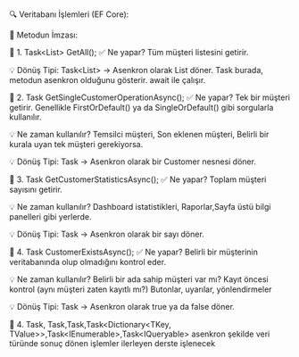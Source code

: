 ﻿🔍 Veritabanı İşlemleri (EF Core):

🔧 Metodun İmzası:

🧩 1. Task<List<Customer>> GetAll();
✅ Ne yapar?
Tüm müşteri listesini getirir.

💡 Dönüş Tipi:
Task<List<Customer>> → Asenkron olarak List<Customer> döner.
Task burada, metodun asenkron olduğunu gösterir. await ile çalışır.



🧩 2. Task<Customer> GetSingleCustomerOperationAsync();
✅ Ne yapar?
Tek bir müşteri getirir. Genellikle FirstOrDefault() ya da SingleOrDefault() gibi sorgularla kullanılır.

💡 Ne zaman kullanılır?
Temsilci müşteri,
Son eklenen müşteri,
Belirli bir kurala uyan tek müşteri gerekiyorsa.

💡 Dönüş Tipi:
Task<Customer> → Asenkron olarak bir Customer nesnesi döner.



🧩 3. Task<int> GetCustomerStatisticsAsync();
✅ Ne yapar?
Toplam müşteri sayısını getirir.

💡 Ne zaman kullanılır?
Dashboard istatistikleri,
Raporlar,Sayfa üstü bilgi panelleri gibi yerlerde.

💡 Dönüş Tipi:
Task<int> → Asenkron olarak bir sayı döner.

🧩 4. Task<bool> CustomerExistsAsync();
✅ Ne yapar?
Belirli bir müşterinin veritabanında olup olmadığını kontrol eder.

💡 Ne zaman kullanılır?
Belirli bir ada sahip müşteri var mı?
Kayıt öncesi kontrol (aynı müşteri zaten kayıtlı mı?)
Butonlar, uyarılar, yönlendirmeler

💡 Dönüş Tipi:
Task<bool> → Asenkron olarak true ya da false döner.


🧩 4. Task<string>, Task<decimal>,Task<double>,Task<Dictionary<TKey, TValue>>,Task<IEnumerable<T>>,Task<IQueryable<T>>
asenkron şekilde veri türünde sonuç dönen işlemler ilerleyen derste işlenecek
